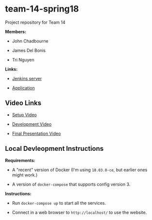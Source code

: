 # team-14-spring18

Project repository for Team 14

**Members:**

* John Chadbourne

* James Del Bonis

* Tri Nguyen

**Links:**

* [Jenkins server](https://ci.tr3y.io/)

* [Application](http://odysseus.tr3y.io/)

## Video Links

* [Setup Video](https://www.youtube.com/watch?v=Yg_u3zQWqoQ)

* [Development Video](https://www.youtube.com/watch?v=x1LJwC2HcsA)

* [Final Presentation Video](https://www.youtube.com/watch?v=vDpU0PDBHe0)

## Local Devleopment Instructions

**Requirements:**

* A "recent" version of Docker (I'm using `18.03.0-ce`, but earlier ones might work.)

* A version of `docker-compose` that supports config version 3.

**Instructions:**

* Run `docker-compose up` to start all the services.

* Connect in a web browser to `http://localhost/` to use the website.



